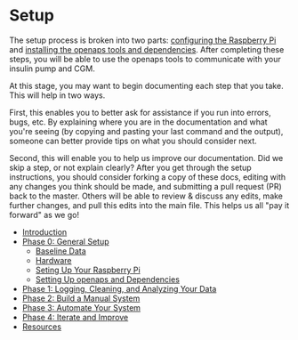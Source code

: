 # Setup

The setup process is broken into two parts: [configuring the Raspberry Pi](rpi.md) and [installing the openaps tools and dependencies](openaps.md). After completing these steps, you will be able to use the openaps tools to communicate with your insulin pump and CGM.

At this stage, you may want to begin documenting each step that you take. This will help in two ways. 

First, this enables you to better ask for assistance if you run into errors, bugs, etc. By explaining where you are in the documentation and what you're seeing (by copying and pasting your last command and the output), someone can better provide tips on what you should consider next. 

Second, this will enable you to help us improve our documentation. Did we skip a step, or not explain clearly? After you get through the setup instructions, you should consider forking a copy of these docs, editing with any changes you think should be made, and submitting a pull request (PR) back to the master. Others will be able to review & discuss any edits, make further changes, and pull this edits into the main file. This helps us all "pay it forward" as we go!

* [Introduction](README.md)
* [Phase 0: General Setup](docs/getting-started/setup.md)
   * [Baseline Data](docs/getting-started/baseline-data.md)
   * [Hardware](docs/getting-started/hardware.md)
   * [Seting Up Your Raspberry Pi](docs/getting-started/rpi.md)
   * [Setting Up openaps and Dependencies](docs/getting-started/openaps.md)
* [Phase 1: Logging, Cleaning, and Analyzing Your Data](docs/Log-clean-analyze-with-openaps-tools/log-clean-analyze.md)
* [Phase 2: Build a Manual System](docs/Build-manual-system/considerations.md)
* [Phase 3: Automate Your System](docs/Automate-system/considerations.md)
* [Phase 4: Iterate and Improve](docs/Iterate-improve/improvement-projects.md)
* [Resources](docs/Resources/resources.md)

